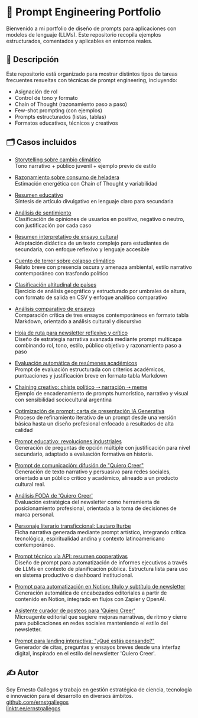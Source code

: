 # 🧠 Prompt Engineering Portfolio

Bienvenido a mi portfolio de diseño de prompts para aplicaciones con modelos de lenguaje (LLMs). Este repositorio recopila ejemplos estructurados, comentados y aplicables en entornos reales.

## 📘 Descripción

Este repositorio está organizado para mostrar distintos tipos de tareas frecuentes resueltas con técnicas de prompt engineering, incluyendo:
- Asignación de rol
- Control de tono y formato
- Chain of Thought (razonamiento paso a paso)
- Few-shot prompting (con ejemplos)
- Prompts estructurados (listas, tablas)
- Formatos educativos, técnicos y creativos

## 🗂️ Casos incluidos










- [Storytelling sobre cambio climático](./storytelling-cambio-climatico.md)  
  Tono narrativo + público juvenil + ejemplo previo de estilo

- [Razonamiento sobre consumo de heladera](./razonamiento-heladera.md)  
  Estimación energética con Chain of Thought y variabilidad

- [Resumen educativo](./resumen-educativo.md)  
  Síntesis de artículo divulgativo en lenguaje claro para secundaria

- [Análisis de sentimiento](./analisis-sentimiento.md)  
  Clasificación de opiniones de usuarios en positivo, negativo o neutro, con justificación por cada caso

- [Resumen interpretativo de ensayo cultural](./resumen-esfinge.md)  
  Adaptación didáctica de un texto complejo para estudiantes de secundaria, con enfoque reflexivo y lenguaje accesible

- [Cuento de terror sobre colapso climático](./cuento-terror-colapso.md)  
  Relato breve con presencia oscura y amenaza ambiental, estilo narrativo contemporáneo con trasfondo político

- [Clasificación altitudinal de países](./clasificacion-altura-paises.md)  
  Ejercicio de análisis geográfico y estructurado por umbrales de altura, con formato de salida en CSV y enfoque analítico comparativo

- [Análisis comparativo de ensayos](./analisis-comparativo-ensayos.md)  
  Comparación crítica de tres ensayos contemporáneos en formato tabla Markdown, orientado a análisis cultural y discursivo

- [Hoja de ruta para newsletter reflexivo y crítico](./hoja-ruta-newsletter-multicapa.md)  
  Diseño de estrategia narrativa avanzada mediante prompt multicapa combinando rol, tono, estilo, público objetivo y razonamiento paso a paso

- [Evaluación automática de resúmenes académicos](./evaluacion-outputs-congreso.md)  
  Prompt de evaluación estructurada con criterios académicos, puntuaciones y justificación breve en formato tabla Markdown

- [Chaining creativo: chiste político ➝ narración ➝ meme](./chiste-politico-chaining.md)  
  Ejemplo de encadenamiento de prompts humorístico, narrativo y visual con sensibilidad sociocultural argentina

- [Optimización de prompt: carta de presentación IA Generativa](./optimizacion-prompt-carta-consultor.md)  
  Proceso de refinamiento iterativo de un prompt desde una versión básica hasta un diseño profesional enfocado a resultados de alta calidad

- [Prompt educativo: revoluciones industriales](./prompt-educacion-revoluciones-industriales.md)  
  Generación de preguntas de opción múltiple con justificación para nivel secundario, adaptado a evaluación formativa en historia.

- [Prompt de comunicación: difusión de "Quiero Creer"](./prompt-comunicacion-quiero-creer.md)  
  Generación de texto narrativo y persuasivo para redes sociales, orientado a un público crítico y académico, alineado a un producto cultural real.

- [Análisis FODA de 'Quiero Creer'](./foda-quiero-creer.md)  
  Evaluación estratégica del newsletter como herramienta de posicionamiento profesional, orientada a la toma de decisiones de marca personal.

- [Personaje literario transficcional: Lautaro Iturbe](./personaje-ficcional-lautaro-iturbe.md)  
  Ficha narrativa generada mediante prompt artístico, integrando crítica tecnológica, espiritualidad andina y contexto latinoamericano contemporáneo.

- [Prompt técnico vía API: resumen cooperativas](./prompt-api-resumen-cooperativas.md)  
  Diseño de prompt para automatización de informes ejecutivos a través de LLMs en contexto de planificación pública. Estructura lista para uso en sistema productivo o dashboard institucional.

- [Prompt para automatización en Notion: título y subtítulo de newsletter](./prompt-notion-titulo-subtitulo.md)  
  Generación automática de encabezados editoriales a partir de contenido en Notion, integrado en flujos con Zapier y OpenAI.

- [Asistente curador de posteos para 'Quiero Creer'](./asistente-curador-quiero-creer.md)  
  Microagente editorial que sugiere mejoras narrativas, de ritmo y cierre para publicaciones en redes sociales manteniendo el estilo del newsletter.

- [Prompt para landing interactiva: "¿Qué estás pensando?"](./prompt-landing-quiero-creer.md)  
  Generador de citas, preguntas y ensayos breves desde una interfaz digital, inspirado en el estilo del newsletter 'Quiero Creer'.

## ✍️ Autor

Soy Ernesto Gallegos y trabajo en gestión estratégica de ciencia, tecnología e innovación para el desarrollo en diversos ámbitos.  
[github.com/ernstgallegos](https://github.com/ernstgallegos)  
[linktr.ee/ernstgallegos](https://linktr.ee/ernstgallegos)
